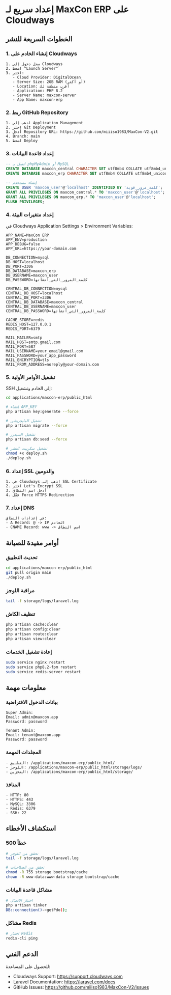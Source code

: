 # إعداد سريع لـ MaxCon ERP على Cloudways

## الخطوات السريعة للنشر

### 1. إنشاء الخادم على Cloudways

```
1. سجل دخول إلى Cloudways
2. اضغط "Launch Server"
3. اختر:
   - Cloud Provider: DigitalOcean
   - Server Size: 2GB RAM (أو أكثر)
   - Location: أقرب منطقة لك
   - Application: PHP 8.2
   - Server Name: maxcon-server
   - App Name: maxcon-erp
```

### 2. ربط GitHub Repository

```
1. اذهب إلى Application Management
2. اختر Git Deployment
3. أدخل Repository URL: https://github.com/miiiso1983/MaxCon-V2.git
4. Branch: main
5. اضغط Deploy
```

### 3. إعداد قاعدة البيانات

```sql
-- اتصل بـ phpMyAdmin أو MySQL
CREATE DATABASE maxcon_central CHARACTER SET utf8mb4 COLLATE utf8mb4_unicode_ci;
CREATE DATABASE maxcon_erp CHARACTER SET utf8mb4 COLLATE utf8mb4_unicode_ci;

-- إنشاء مستخدم
CREATE USER 'maxcon_user'@'localhost' IDENTIFIED BY 'كلمة_مرور_قوية';
GRANT ALL PRIVILEGES ON maxcon_central.* TO 'maxcon_user'@'localhost';
GRANT ALL PRIVILEGES ON maxcon_erp.* TO 'maxcon_user'@'localhost';
FLUSH PRIVILEGES;
```

### 4. إعداد متغيرات البيئة

في Cloudways Application Settings > Environment Variables:

```
APP_NAME=MaxCon ERP
APP_ENV=production
APP_DEBUG=false
APP_URL=https://your-domain.com

DB_CONNECTION=mysql
DB_HOST=localhost
DB_PORT=3306
DB_DATABASE=maxcon_erp
DB_USERNAME=maxcon_user
DB_PASSWORD=كلمة_المرور_التي_أنشأتها

CENTRAL_DB_CONNECTION=mysql
CENTRAL_DB_HOST=localhost
CENTRAL_DB_PORT=3306
CENTRAL_DB_DATABASE=maxcon_central
CENTRAL_DB_USERNAME=maxcon_user
CENTRAL_DB_PASSWORD=كلمة_المرور_التي_أنشأتها

CACHE_STORE=redis
REDIS_HOST=127.0.0.1
REDIS_PORT=6379

MAIL_MAILER=smtp
MAIL_HOST=smtp.gmail.com
MAIL_PORT=587
MAIL_USERNAME=your_email@gmail.com
MAIL_PASSWORD=your_app_password
MAIL_ENCRYPTION=tls
MAIL_FROM_ADDRESS=noreply@your-domain.com
```

### 5. تشغيل الأوامر الأولية

SSH إلى الخادم وتشغيل:

```bash
cd applications/maxcon-erp/public_html

# إنشاء APP_KEY
php artisan key:generate --force

# تشغيل المايجريشن
php artisan migrate --force

# تشغيل السيدرز
php artisan db:seed --force

# تشغيل سكريبت النشر
chmod +x deploy.sh
./deploy.sh
```

### 6. إعداد SSL والدومين

```
1. في Cloudways اذهب إلى SSL Certificate
2. اختر Let's Encrypt SSL
3. أدخل اسم النطاق
4. فعّل Force HTTPS Redirection
```

### 7. إعداد DNS

```
في إعدادات النطاق:
- A Record: @ -> IP الخادم
- CNAME Record: www -> اسم النطاق
```

## أوامر مفيدة للصيانة

### تحديث التطبيق
```bash
cd applications/maxcon-erp/public_html
git pull origin main
./deploy.sh
```

### مراقبة اللوجز
```bash
tail -f storage/logs/laravel.log
```

### تنظيف الكاش
```bash
php artisan cache:clear
php artisan config:clear
php artisan route:clear
php artisan view:clear
```

### إعادة تشغيل الخدمات
```bash
sudo service nginx restart
sudo service php8.2-fpm restart
sudo service redis-server restart
```

## معلومات مهمة

### بيانات الدخول الافتراضية
```
Super Admin:
Email: admin@maxcon.app
Password: password

Tenant Admin:
Email: tenant@maxcon.app
Password: password
```

### المجلدات المهمة
```
- التطبيق: /applications/maxcon-erp/public_html/
- اللوجز: /applications/maxcon-erp/public_html/storage/logs/
- التخزين: /applications/maxcon-erp/public_html/storage/
```

### المنافذ
```
- HTTP: 80
- HTTPS: 443
- MySQL: 3306
- Redis: 6379
- SSH: 22
```

## استكشاف الأخطاء

### خطأ 500
```bash
# تحقق من اللوجز
tail -f storage/logs/laravel.log

# تحقق من الصلاحيات
chmod -R 755 storage bootstrap/cache
chown -R www-data:www-data storage bootstrap/cache
```

### مشاكل قاعدة البيانات
```bash
# اختبار الاتصال
php artisan tinker
DB::connection()->getPdo();
```

### مشاكل Redis
```bash
# اختبار Redis
redis-cli ping
```

## الدعم الفني

للحصول على المساعدة:
- Cloudways Support: https://support.cloudways.com
- Laravel Documentation: https://laravel.com/docs
- GitHub Issues: https://github.com/miiiso1983/MaxCon-V2/issues
